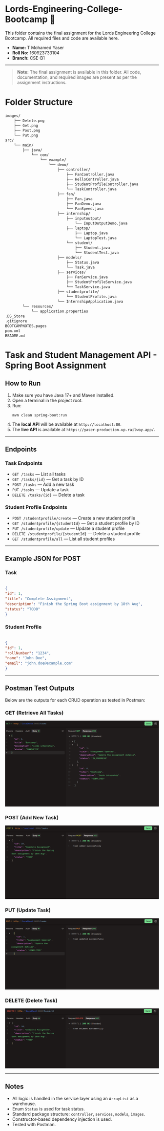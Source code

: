 # Lords-Engineering-College-Bootcamp 🚀

This folder contains the final assignment for the Lords Engineering College Bootcamp. All required files and code are available here.
* **Name:** T Mohamed Yaser
* **Roll No:** 160923733104
* **Branch:** CSE-B1

---

> **Note:** The final assignment is available in this folder. All code, documentation, and required images are present as per the assignment instructions.

# Folder Structure
```
images/
    ├── Delete.png
    ├── Get.png
    ├── Post.png
    └── Put.png
src/
    └── main/
        ├── java/
            └── com/
                └── example/
                    └── demo/
                        ├── controller/
                            ├── FanController.java
                            ├── HelloController.java
                            ├── StudentProfileController.java
                            └── TaskController.java
                        ├── fan/
                            ├── Fan.java
                            ├── FanDemo.java
                            └── FanSpeed.java
                        ├── internship/
                            ├── inputoutput/
                                └── InputOutputDemo.java
                            ├── laptop/
                                ├── Laptop.java
                                └── LaptopTest.java
                            └── student/
                                ├── Student.java
                                └── StudentTest.java
                        ├── models/
                            ├── Status.java
                            └── Task.java
                        ├── services/
                            ├── FanService.java
                            ├── StudentProfileService.java
                            └── TaskService.java
                        ├── studentprofile/
                            └── StudentProfile.java
                        └── InternshipApplication.java
        └── resources/
            └── application.properties
.DS_Store
.gitignore
BOOTCAMPNOTES.pages
pom.xml
README.md
```

# Task and Student Management API - Spring Boot Assignment

## How to Run

1.  Make sure you have Java 17+ and Maven installed.
2.  Open a terminal in the project root.
3.  Run:
    ```
    mvn clean spring-boot:run
    ```
4.  The **local API** will be available at `http://localhost:80`.
5.  The **live API** is available at `https://yaser-production.up.railway.app/`.

---

## Endpoints

### Task Endpoints

* `GET /tasks` — List all tasks
* `GET /tasks/{id}` — Get a task by ID
* `POST /tasks` — Add a new task
* `PUT /tasks` — Update a task
* `DELETE /tasks/{id}` — Delete a task

### Student Profile Endpoints

* `POST /studentprofile/create` — Create a new student profile
* `GET /studentprofile/{studentId}` — Get a student profile by ID
* `PUT /studentprofile/update` — Update a student profile
* `DELETE /studentprofile/{studentId}` — Delete a student profile
* `GET /studentprofile/all` — List all student profiles

---

## Example JSON for POST

### Task
````json

{
"id": 1,
"title": "Complete Assignment",
"description": "Finish the Spring Boot assignment by 18th Aug",
"status": "TODO"
}
````


### Student Profile
```json

{
"id": 1,
"rollNumber": "1234",
"name": "John Doe",
"email": "john.doe@example.com"
}

```

---

## Postman Test Outputs

Below are the outputs for each CRUD operation as tested in Postman:

### GET (Retrieve All Tasks)
![Get](images/Get.png)

### POST (Add New Task)
![Post](images/Post.png)

### PUT (Update Task)
![Put](images/Put.png)

### DELETE (Delete Task)
![Delete](images/Delete.png)

---

## Notes
* All logic is handled in the service layer using an `ArrayList` as a warehouse.
* Enum `Status` is used for task status.
* Standard package structure: `controller`, `services`, `models`, `images`.
* Constructor-based dependency injection is used.
* Tested with Postman.
